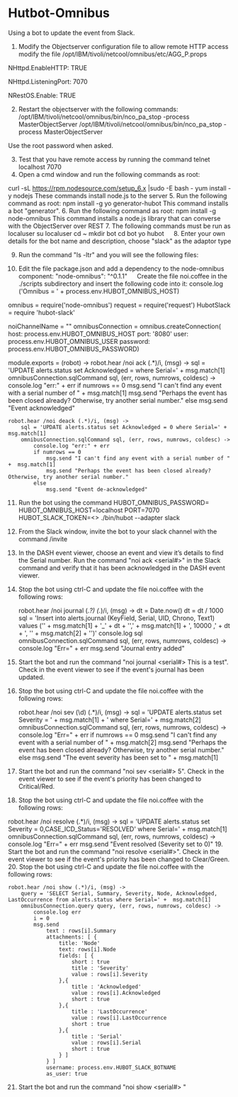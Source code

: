 # Hutbot-Omnibus
Using a bot to update the event from Slack.
1.	Modify the Objectserver configuration file to allow remote HTTP access
modify the file /opt/IBM/tivoli/netcool/omnibus/etc/AGG_P.props

NHttpd.EnableHTTP: TRUE

NHttpd.ListeningPort: 7070

NRestOS.Enable: TRUE	

2.	Restart the objectserver with the following commands:
/opt/IBM/tivoli/netcool/omnibus/bin/nco_pa_stop -process MasterObjectServer
/opt/IBM/tivoli/netcool/omnibus/bin/nco_pa_stop -process MasterObjectServer

Use the root password when asked.

3.	Test that you have remote access by running the command 
telnet localhost 7070
4.	Open a cmd window and run the following commands as root:

curl -sL https://rpm.nodesource.com/setup_6.x |sudo -E bash -
yum install -y nodejs
These commands install node.js to the server
5.	Run the following command as root:
npm install -g yo generator-hubot
This command installs a bot "generator".
6.	Run the following command as root:
npm install -g node-omnibus
This command installs a node.js library that can converse with the ObjectServer over REST
7.	The following commands must be run as localuser
su localuser
cd ~
mkdir bot
cd bot
yo hubot
 
8.	Enter your own details for the bot name and description, choose "slack" as the adaptor type
 
9.	Run the command "ls -ltr" and you will see the following files:
 
10.	Edit the file package.json and add a dependency to the node-omnibus component: 
    "node-omnibus": "^0.1.1"
 
Create the file noi.coffee in the ./scripts subdirectory and insert the following code into it:
console.log ('Omnibus = ' + process.env.HUBOT_OMNIBUS_HOST)

omnibus = require('node-omnibus')
request = require('request')
HubotSlack = require 'hubot-slack'

noiChannelName = ""
omnibusConnection = omnibus.createConnection(
   host: process.env.HUBOT_OMNIBUS_HOST
   port: '8080'
   user: process.env.HUBOT_OMNIBUS_USER
   password: process.env.HUBOT_OMNIBUS_PASSWORD)

module.exports = (robot) ->
robot.hear /noi ack (.*)/i, (msg) ->
		sql = 'UPDATE alerts.status set Acknowledged = where Serial=' +  msg.match[1]
        omnibusConnection.sqlCommand sql, (err, rows, numrows, coldesc) ->
		    console.log "err:" + err
			if numrows == 0
				msg.send "I can't find any event with a serial number of " +  msg.match[1]
				msg.send "Perhaps the event has been closed already? Otherwise, try another serial number."
			else
				msg.send "Event acknowledged"      
				
	robot.hear /noi deack (.*)/i, (msg) ->
        sql = 'UPDATE alerts.status set Acknowledged = 0 where Serial=' +  msg.match[1]
        omnibusConnection.sqlCommand sql, (err, rows, numrows, coldesc) ->
		    console.log "err:" + err
            if numrows == 0
				msg.send "I can't find any event with a serial number of " +  msg.match[1]
				msg.send "Perhaps the event has been closed already? Otherwise, try another serial number."
            else
				msg.send "Event de-acknowledged"

11.	Run the bot using the command 
HUBOT_OMNIBUS_PASSWORD= HUBOT_OMNIBUS_HOST=localhost PORT=7070 HUBOT_SLACK_TOKEN=<<YOURTOKENHERE>> ./bin/hubot --adapter slack
12.	From the Slack window, invite the bot to your slack channel with the command /invite <botname>
13.	In the DASH event viewer, choose an event and view it’s details to find the Serial number. Run the command "noi ack <serial#>" in the Slack command and verify that it has been acknowledged in the DASH event viewer.
14.	Stop the bot using ctrl-C and update the file noi.coffee with the following rows:

    robot.hear /noi journal (.*?) (.*)/i, (msg) ->
		dt = Date.now()
		dt = dt / 1000
		sql = 'Insert into alerts.journal (KeyField, Serial, UID, Chrono, Text1) values (\'' + msg.match[1] + '_' + dt + '\',' + msg.match[1] + ', 10000 ,' + dt + ', \'' + msg.match[2] + '\')'
		console.log sql
		omnibusConnection.sqlCommand sql, (err, rows, numrows, coldesc) ->
			console.log "Err=" + err
			msg.send "Journal entry added"

15.	Start the bot and run the command "noi journal <serial#> This is a test". Check in the event viewer to see if the event's journal has been updated.
16.	Stop the bot using ctrl-C and update the file noi.coffee with the following rows:
   
	robot.hear /noi sev (\d) (.*)/i, (msg) ->
        sql = 'UPDATE alerts.status set Severity = ' + msg.match[1] + '  where Serial=' +  msg.match[2]
        omnibusConnection.sqlCommand sql, (err, rows, numrows, coldesc) ->
   			console.log "Err=" + err
            if numrows == 0
				msg.send "I can't find any event with a serial number of " +  msg.match[2]
				msg.send "Perhaps the event has been closed already? Otherwise, try another serial number."
            else
				msg.send "The event severity has been set to " + msg.match[1]


17.	Start the bot and run the command "noi sev <serial#> 5". Check in the event viewer to see if the event's priority has been changed to Critical/Red.
18.	Stop the bot using ctrl-C and update the file noi.coffee with the following rows:

robot.hear /noi resolve (.*)/i, (msg) ->
		sql = 'UPDATE alerts.status set Severity = 0,CASE_ICD_Status=\'RESOLVED\'  where Serial=' +  msg.match[1]
        omnibusConnection.sqlCommand sql, (err, rows, numrows, coldesc) ->
			console.log "Err=" + err
			msg.send "Event resolved (Severity set to 0)"
19.	Start the bot and run the command "noi resolve <serial#>". Check in the event viewer to see if the event's priority has been changed to Clear/Green.
20.	Stop the bot using ctrl-C and update the file noi.coffee with the following rows:

	robot.hear /noi show (.*)/i, (msg) ->
		query = 'SELECT Serial, Summary, Severity, Node, Acknowledged, LastOccurrence from alerts.status where Serial=' +  msg.match[1]
		omnibusConnection.query query, (err, rows, numrows, coldesc) ->
			console.log err
			i = 0
			msg.send 
				text : rows[i].Summary
				attachments: [ {
					title: 'Node'
					text: rows[i].Node
					fields: [ {
						short : true
						title : 'Severity'
						value : rows[i].Severity
					},{
						title : 'Acknowledged'
						value : rows[i].Acknowledged
						short : true
					},{
						title : 'LastOccurrence'
						value : rows[i].LastOccurrence
						short : true
					},{
						title : 'Serial'
						value : rows[i].Serial
						short : true
					} ]
				} ]
				username: process.env.HUBOT_SLACK_BOTNAME
				as_user: true
				
21.	Start the bot and run the command "noi show <serial#> "
